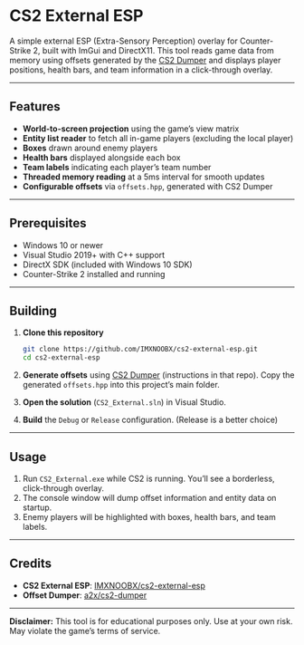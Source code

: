 # CS2 External ESP

A simple external ESP (Extra-Sensory Perception) overlay for Counter-Strike 2, built with ImGui and DirectX11. This tool reads game data from memory using offsets generated by the [CS2 Dumper](https://github.com/a2x/cs2-dumper/tree/main) and displays player positions, health bars, and team information in a click-through overlay.

---

## Features

* **World-to-screen projection** using the game’s view matrix
* **Entity list reader** to fetch all in-game players (excluding the local player)
* **Boxes** drawn around enemy players
* **Health bars** displayed alongside each box
* **Team labels** indicating each player’s team number
* **Threaded memory reading** at a 5ms interval for smooth updates
* **Configurable offsets** via `offsets.hpp`, generated with CS2 Dumper

---

## Prerequisites

* Windows 10 or newer
* Visual Studio 2019+ with C++ support
* DirectX SDK (included with Windows 10 SDK)
* Counter-Strike 2 installed and running

---

## Building

1. **Clone this repository**

   ```sh
   git clone https://github.com/IMXNOOBX/cs2-external-esp.git
   cd cs2-external-esp
   ```
2. **Generate offsets** using [CS2 Dumper](https://github.com/a2x/cs2-dumper/tree/main) (instructions in that repo). Copy the generated `offsets.hpp` into this project’s main folder.
3. **Open the solution** (`CS2_External.sln`) in Visual Studio.
4. **Build** the `Debug` or `Release` configuration. (Release is a better choice)

---

## Usage

1. Run `CS2_External.exe` while CS2 is running. You’ll see a borderless, click-through overlay.
2. The console window will dump offset information and entity data on startup.
3. Enemy players will be highlighted with boxes, health bars, and team labels.

---

## Credits

* **CS2 External ESP**: [IMXNOOBX/cs2-external-esp](https://github.com/IMXNOOBX/cs2-external-esp/tree/main)
* **Offset Dumper**: [a2x/cs2-dumper](https://github.com/a2x/cs2-dumper/tree/main)

---

**Disclaimer:** This tool is for educational purposes only. Use at your own risk. May violate the game’s terms of service.
